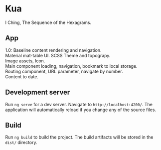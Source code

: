 # Kua

I Ching, The Sequence of the Hexagrams.

## App

1.0: Baseline content rendering and navigation.  
Material mat-table UI. SCSS Theme and topograpy.  
Image assets, Icon.  
Main component loading, navigation, bookmark to local storage.  
Routing component, URL parameter, navigate by number.  
Content to date.  

## Development server

Run `ng serve` for a dev server. Navigate to `http://localhost:4200/`. The application will automatically reload if you change any of the source files.

## Build

Run `ng build` to build the project. The build artifacts will be stored in the `dist/` directory.  